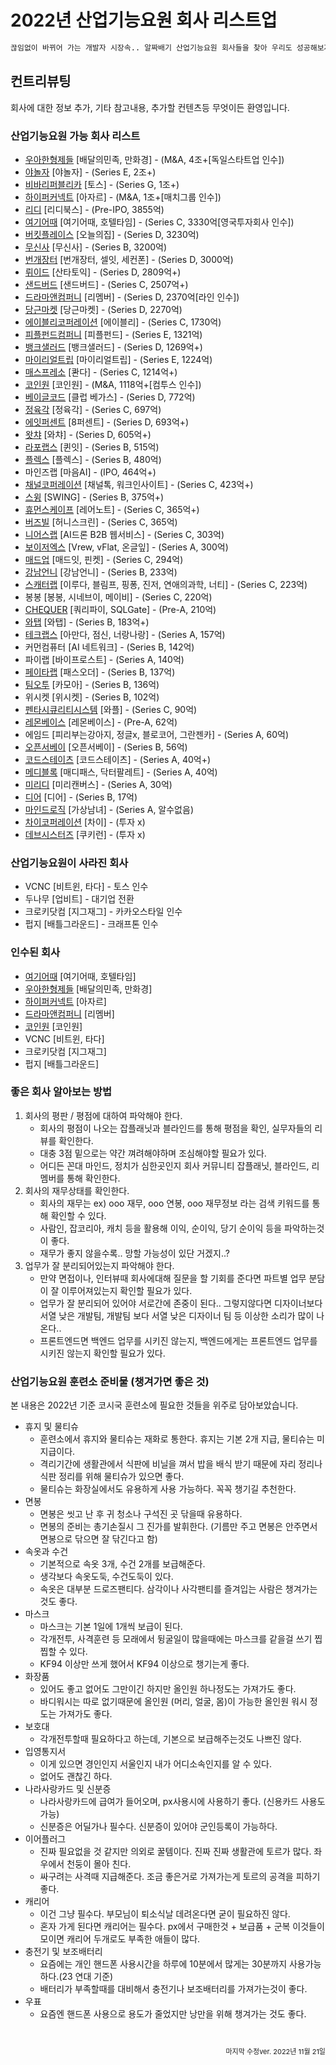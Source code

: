 # 2022년 산업기능요원 회사 리스트업

```txt
끊임없이 바뀌어 가는 개발자 시장속.. 알짜배기 산업기능요원 회사들을 찾아 우리도 성공해보자!
```

## 컨트리뷰팅

회사에 대한 정보 추가, 기타 참고내용, 추가할 컨텐츠등 무엇이든 환영입니다.

### 산업기능요원 가능 회사 리스트

- [우아한형제들](https://career.woowahan.com/) [배달의민족, 만화경] - (M&A, 4조+[독일스타트업 인수])
- [야놀자](https://careers.yanolja.co/) [야놀자] - (Series E, 2조+)
- [비바리퍼블리카](https://toss.im/career/jobs) [토스] - (Series G, 1조+)
- [하이퍼커넥트](https://career.hyperconnect.com/jobs/) [아자르] - (M&A, 1조+[매치그룹 인수])
- [리디](https://ridicorp.com/career여기어) [리디북스] - (Pre-IPO, 3855억)
- [여기어때](https://gccompany.career.greetinghr.com/?gclid=Cj0KCQiA4OybBhCzARIsAIcfn9nb6DuuZGdmvGMhzN2XNb91OXaWN8Z49fajKEf88DHrzRpl0KzpxT8aAqjtEALw_wcB) [여기어때, 호텔타임] - (Series C, 3330억[영국투자회사 인수])
- [버킷플레이스](https://www.bucketplace.com/careers/) [오늘의집] - (Series D, 3230억)
- [무신사](https://musinsa.career.greetinghr.com/) [무신사] - (Series B, 3200억)
- [번개장터](https://team.bgzt.co.kr/) [번개장터, 셀잇, 세컨폰] - (Series D, 3000억)
- [뤼이드](https://jobs.lever.co/riiidlabs?location=Seoul) [산타토익] - (Series D, 2809억+)
- [샌드버드](https://sendbird.com/careers) [샌드버드] - (Series C, 2507억+)
- [드라마앤컴퍼니](https://hello.remember.co.kr/) [리멤버] - (Series D, 2370억[라인 인수])
- [당근마켓](https://team.daangn.com/jobs/) [당근마켓] - (Series D, 2270억)
- [에이블리코퍼레이션](https://ably.team/recruit) [에이블리] - (Series C, 1730억)
- [피플펀드컴퍼니](https://www.peoplefund.co.kr/recruit) [피플펀드] - (Series E, 1321억)
- [뱅크샐러드](https://career.banksalad.com/jobs/) [뱅크샐러드] - (Series D, 1269억+)
- [마이리얼트립](https://career.myrealtrip.com/) [마이리얼트립] - (Series E, 1224억)
- [매스프레소](https://team.mathpresso.com/) [콴다] - (Series C, 1214억+)
- [코인원](https://recruit.coinonecorp.com/) [코인원] - (M&A, 1118억+[컴투스 인수])
- [베이글코드](https://bagelcode.recruiter.co.kr/appsite/company/index) [클럽 베가스] - (Series D, 772억)
- [정육각](https://jeongyookgak.career.greetinghr.com/?gclid=Cj0KCQiA4OybBhCzARIsAIcfn9nT0OKmnAEQcmoGahZMYk_6n_NdMyFoakZNT8nsdRxDgui431aJgkoaAskDEALw_wcB) [정육각] - (Series C, 697억)
- [에잇퍼센트](https://8percent.github.io/recruit/) [8퍼센트] - (Series D, 693억+)
- [왓챠](https://watcha.team/81b8ab72-1a44-4d6c-a418-bbaed702c429) [와챠] - (Series D, 605억+)
- [라포랩스](https://www.rapportlabs.kr/) [퀸잇] - (Series B, 515억)
- [플렉스](https://career.flex.team/recruit) [플렉스] - (Series B, 480억)
- 마인즈랩 [마음AI] - (IPO, 464억+)
- [채널코퍼레이션](https://channel.io/ko/jobs) [채널톡, 워크인사이트] - (Series C, 423억+)
- [스윙](https://swing.career.greetinghr.com/) [SWING] - (Series B, 375억+)
- [휴먼스케이프](https://humanscape.io/kr/recruit_apply.html) [레어노트] - (Series C, 365억+)
- [버즈빌](https://www.buzzvil.com/ko/career/) [허니스크린] - (Series C, 365억)
- [니어스랩](https://nearthlab.career.greetinghr.com/?gclid=Cj0KCQiA4OybBhCzARIsAIcfn9kOwchOdO86xYvkTd35ML-F4afQNEsIw6Yg0liyWBbK3GuiIt5gag4aAvwKEALw_wcB) [AI드론 B2B 웹서비스] - (Series C, 303억)
- [보이저엑스](https://v6xcareer.notion.site/Career-at-VoyagerX-9a267569be9d4be7b82d8089688abd91) [Vrew, vFlat, 온글잎] - (Series A, 300억)
- [매드업](https://recruit.madup.com/recruit) [매드잇, 핀켓] - (Series C, 294억)
- [강남언니](https://healingpaperrecruiting.oopy.io/) [강남언니] - (Series B, 233억)
- [스캐터랩](https://scatterlab.co.kr/recruiting/) [이루다, 블림프, 핑퐁, 진저, 연애의과학, 너티] - (Series C, 223억)
- 봉봉 [봉봉, 시네브이, 메이비] - (Series C, 220억)
- [CHEQUER](https://querypie.career.greetinghr.com/) [쿼리파이, SQLGate] - (Pre-A, 210억)
- [와탭](https://www.whatap.io/ko/careers/) [와탭] - (Series B, 183억+)
- [테크랩스](http://nextmatch.kr/) [아만다, 점신, 너랑나랑] - (Series A, 157억)
- 커먼컴퓨터 [AI 네트워크] - (Series B, 142억)
- 파이랩 [바이프로스트] - (Series A, 140억)
- [페이타랩](https://recruit.passorder.co.kr/) [패스오더] - (Series B, 137억)
- [팀오투](http://teamo2.kr/category/%EC%B1%84%EC%9A%A9%EA%B3%B5%EA%B3%A0/) [카모아] - (Series B, 136억)
- 위시켓 [위시켓] - (Series B, 102억)
- [펜타시큐리티시스템](https://pentasecurity.recruiter.co.kr/appsite/company/index) [와플] - (Series C, 90억)
- [레몬베이스](https://www.lemonbase.team/629e5d0a-1a6b-47f4-9524-c90e9f743f22?utm_source=google&utm_medium=sa&utm_campaign=%EB%85%B8%EC%B6%9C%EC%A0%90%EC%9C%A0&utm_content=%EB%B8%8C%EB%9E%9C%EB%93%9C&utm_term=%EC%82%AC%EC%9D%B4%ED%8A%B8%EB%A7%81%ED%81%AC1%EC%A7%84%ED%96%89%EC%A4%91%EC%9D%B8%EC%B1%84%EC%9A%A9&gclid=Cj0KCQiA4OybBhCzARIsAIcfn9nevypb3fX7gNehAOdtdFMI--OaIvT6CBRhTuk_P3xYESodgPI1QggaAi8_EALw_wcB) [레몬베이스] - (Pre-A, 62억)
- 에임드 [피리부는강아지, 정글x, 블로코어, 그란젠카] - (Series A, 60억)
- [오픈서베이](https://jobs.opensurvey.co.kr/) [오픈서베이] - (Series B, 56억)
- [코드스테이츠](https://www.codestates-career.com/) [코드스테이츠] - (Series A, 40억+)
- [메디블록](https://medibloc.career.greetinghr.com/?gclid=Cj0KCQiA4OybBhCzARIsAIcfn9lxk0nIx68Rx7J4hd60T_stFKoYko9Jqxl_2st3KGPaOdCmhmlfXzsaAjrSEALw_wcB) [매디패스, 닥터팔레트] - (Series A, 40억)
- [미리디](https://miridih.career.greetinghr.com/?gclid=Cj0KCQiA4OybBhCzARIsAIcfn9lUiqbqBv5ftlIghGNuR1J90ufEwcF0ZIsWgjR9MKP05YsbJgkjMx4aAvOdEALw_wcB) [미리캔버스] - (Series A, 30억)
- [디어](https://notion.deering.co/) [디어] - (Series B, 17억)
- [마인드로직](https://mindlogic.ai/#job) [가상남녀] - (Series A, 알수없음)
- [차이코퍼레이션](https://chai.finance/) [차이] - (투자 x)
- [데브시스터즈](https://careers.devsisters.com/?category=1) [쿠키런] - (투자 x)

### 산업기능요원이 사라진 회사

- VCNC [비트윈, 타다] - 토스 인수
- 두나무 [업비트] - 대기업 전환
- 크로키닷컴 [지그재그] - 카카오스타일 인수
- 펍지 [배틀그라운드] - 크래프톤 인수

### 인수된 회사

- [여기어때](https://gccompany.career.greetinghr.com/?gclid=Cj0KCQiA4OybBhCzARIsAIcfn9nb6DuuZGdmvGMhzN2XNb91OXaWN8Z49fajKEf88DHrzRpl0KzpxT8aAqjtEALw_wcB) [여기어때, 호텔타임]
- [우아한형제들](https://career.woowahan.com/) [배달의민족, 만화경]
- [하이퍼커넥트](https://career.hyperconnect.com/jobs/) [아자르]
- [드라마앤컴퍼니](https://hello.remember.co.kr/) [리멤버]
- [코인원](https://recruit.coinonecorp.com/) [코인원]
- VCNC [비트윈, 타다]
- 크로키닷컴 [지그재그]
- 펍지 [배틀그라운드]

### 좋은 회사 알아보는 방법

1. 회사의 평판 / 평점에 대하여 파악해야 한다.
   - 회사의 평점이 나오는 잡플래닛과 블라인드를 통해 평점을 확인, 실무자들의 리뷰를 확인한다.
   - 대충 3점 밑으로는 약간 껴려해야하며 조심해야할 필요가 있다.
   - 어디든 꼰대 마인드, 정치가 심한곳인지 회사 커뮤니티 잡플래닛, 블라인드, 리멤버를 통해 확인한다.
2. 회사의 재무상태를 확인한다.
   - 회사의 재무는 ex) ooo 재무, ooo 연봉, ooo 재무정보 라는 검색 키워드를 통해 확인할 수 있다.
   - 사람인, 잡코리아, 캐치 등을 활용해 이익, 순이익, 당기 순이익 등을 파악하는것이 좋다.
   - 재무가 좋지 않을수록.. 망할 가능성이 있단 거겠지..?
3. 업무가 잘 분리되어있는지 파악해야 한다.
   - 만약 면접이나, 인터뷰때 회사에대해 질문을 할 기회를 준다면 파트별 업무 분담이 잘 이루어져있는지 확인할 필요가 있다.
   - 업무가 잘 분리되어 있어야 서로간에 존중이 된다.. 그렇지않다면 디자이너보다 서열 낮은 개발팀, 개발팀 보다 서열 낮은 디자이너 팀 등 이상한 소리가 많이 나온다..
   - 프론트엔드면 백엔드 업무를 시키진 않는지, 백엔드에게는 프론트엔드 업무를 시키진 않는지 확인할 필요가 있다.

### 산업기능요원 훈련소 준비물 (챙겨가면 좋은 것)

본 내용은 2022년 기준 코시국 훈련소에 필요한 것들을 위주로 담아보았습니다.

- 휴지 및 물티슈
  - 훈련소에서 휴지와 물티슈는 재화로 통한다. 휴지는 기본 2개 지급, 물티슈는 미지급이다.
  - 격리기간에 생활관에서 식판에 비닐을 껴서 밥을 배식 받기 때문에 자리 정리나 식판 정리를 위해 물티슈가 있으면 좋다.
  - 물티슈는 화장실에서도 유용하게 사용 가능하다. 꼭꼭 챙기길 추천한다.
- 면봉
  - 면봉은 씻고 난 후 귀 청소나 구석진 곳 닦을때 유용하다.
  - 면봉의 준비는 총기손질시 그 진가를 발휘한다. (기름만 주고 면봉은 안주면서 면봉으로 닦으면 잘 닦긴다고 함)
- 속옷과 수건
  - 기본적으로 속옷 3개, 수건 2개를 보급해준다.
  - 생각보다 속옷도둑, 수건도둑이 있다.
  - 속옷은 대부분 드로즈팬티다. 삼각이나 사각팬티를 즐겨입는 사람은 챙겨가는것도 좋다.
- 마스크
  - 마스크는 기본 1일에 1개씩 보급이 된다.
  - 각개전투, 사격훈련 등 모래에서 뒹굴일이 많을때에는 마스크를 같을걸 쓰기 찝찝할 수 있다.
  - KF94 이상만 쓰게 했어서 KF94 이상으로 챙기는게 좋다.
- 화장품
  - 있어도 좋고 없어도 그만이긴 하지만 올인원 하나정도는 가져가도 좋다.
  - 바디워시는 따로 없기때문에 올인원 (머리, 얼굴, 몸)이 가능한 올인원 워시 정도는 가져가도 좋다.
- 보호대
  - 각개전투할때 필요하다고 하는데, 기본으로 보급해주는것도 나쁘진 않다.
- 입영통지서
  - 이게 있으면 경인인지 서울인지 내가 어디소속인지를 알 수 있다.
  - 없어도 괜찮긴 하다.
- 나라사랑카드 및 신분증
  - 나라사랑카드에 급여가 들어오며, px사용시에 사용하기 좋다. (신용카드 사용도 가능)
  - 신분증은 어딜가나 필수다. 신분증이 있어야 군인등록이 가능하다.
- 이어플러그
  - 진짜 필요없을 것 같지만 의외로 꿀템이다. 진짜 진짜 생활관에 토르가 많다. 좌 우에서 천둥이 몰아 친다.
  - 싸구려는 사격때 지급해준다. 조금 좋은거로 가져가는게 토르의 공격을 피하기 좋다.
- 캐리어
  - 이건 그냥 필수다. 부모님이 퇴소식날 데려온다면 굳이 필요하진 않다.
  - 혼자 가게 된다면 캐리어는 필수다. px에서 구매한것 + 보급품 + 군복 이것들이 모이면 캐리어 두개로도 부족한 애들이 많다.
- 충전기 및 보조배터리
  - 요즘에는 개인 핸드폰 사용시간을 하루에 10분에서 많게는 30분까지 사용가능하다.(23 연대 기준)
  - 배터리가 부족할때를 대비해서 충전기나 보조배터리를 가져가는것이 좋다.
- 우표
  - 요즘엔 핸드폰 사용으로 용도가 줄었지만 낭만을 위해 챙겨가는 것도 좋다.

<!-- ### 투자별 회사 -->

<!-- ### 채용 후기 -->

<br />
<p style="font-size:11px;text-align:right;">마지막 수정ver. 2022년 11월 21일</p>
